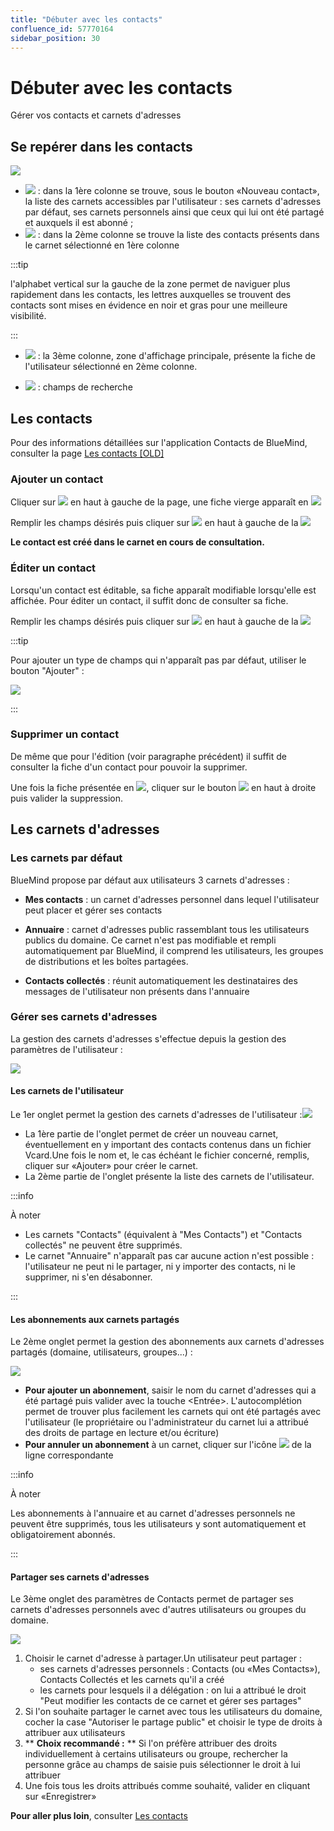 ```yaml
---
title: "Débuter avec les contacts"
confluence_id: 57770164
sidebar_position: 30
---
```

# Débuter avec les contacts

Gérer vos contacts et carnets d'adresses

## Se repérer dans les contacts

![](../attachments/57770410/62555135.png)

- ![](../attachments/57769989/69896475.png) : dans la 1ère colonne se trouve, sous le bouton «Nouveau contact», la liste des carnets accessibles par l'utilisateur : ses carnets d'adresses par défaut, ses carnets personnels ainsi que ceux qui lui ont été partagé et auxquels il est abonné ;
- ![](../attachments/57769989/69896474.png) : dans la 2ème colonne se trouve la liste des contacts présents dans le carnet sélectionné en 1ère colonne


:::tip

l'alphabet vertical sur la gauche de la zone permet de naviguer plus rapidement dans les contacts, les lettres auxquelles se trouvent des contacts sont mises en évidence en noir et gras pour une meilleure visibilité.

:::

- ![](../attachments/57769989/69896473.png) : la 3ème colonne, zone d'affichage principale, présente la fiche de l'utilisateur sélectionné en 2ème colonne.

- ![](../attachments/57769989/69896472.png) : champs de recherche


## Les contacts

Pour des informations détaillées sur l'application Contacts de BlueMind, consulter la page [Les contacts [OLD]](/Guide_de_l_utilisateur/Les_contacts/)

### Ajouter un contact

Cliquer sur ![](../attachments/57770164/57770172.png) en haut à gauche de la page, une fiche vierge apparaît en ![](../attachments/57769989/69896473.png)

Remplir les champs désirés puis cliquer sur ![](../attachments/57770164/57770170.png) en haut à gauche de la ![](../attachments/57769989/69896473.png)

**Le contact est créé dans le carnet en cours de consultation.**

### Éditer un contact

Lorsqu'un contact est éditable, sa fiche apparaît modifiable lorsqu'elle est affichée. Pour éditer un contact, il suffit donc de consulter sa fiche.

Remplir les champs désirés puis cliquer sur ![](../attachments/57770164/57770170.png) en haut à gauche de la ![](../attachments/57769989/69896473.png)


:::tip

Pour ajouter un type de champs qui n'apparaît pas par défaut, utiliser le bouton "Ajouter" :

![](../attachments/57770164/57770166.png)

:::

### Supprimer un contact

De même que pour l'édition (voir paragraphe précédent) il suffit de consulter la fiche d'un contact pour pouvoir la supprimer.

Une fois la fiche présentée en ![](../attachments/57769989/69896473.png), cliquer sur le bouton ![](../attachments/57770164/57770168.png) en haut à droite puis valider la suppression.

## Les carnets d'adresses

### Les carnets par défaut

BlueMind propose par défaut aux utilisateurs 3 carnets d'adresses :

- **Mes contacts** : un carnet d'adresses personnel dans lequel l'utilisateur peut placer et gérer ses contacts

- **Annuaire** : carnet d'adresses public rassemblant tous les utilisateurs publics du domaine. Ce carnet n'est pas modifiable et rempli automatiquement par BlueMind, il comprend les utilisateurs, les groupes de distributions et les boîtes partagées.
- **Contacts collectés** : réunit automatiquement les destinataires des messages de l'utilisateur non présents dans l'annuaire


### Gérer ses carnets d'adresses

La gestion des carnets d'adresses s'effectue depuis la gestion des paramètres de l'utilisateur :

![](../attachments/57770060/57770071.png)

#### Les carnets de l'utilisateur

Le 1er onglet permet la gestion des carnets d'adresses de l'utilisateur :![](../attachments/57770425/57770436.png)

- La 1ère partie de l'onglet permet de créer un nouveau carnet, éventuellement en y important des contacts contenus dans un fichier Vcard.Une fois le nom et, le cas échéant le fichier concerné, remplis, cliquer sur «Ajouter» pour créer le carnet.
- La 2ème partie de l'onglet présente la liste des carnets de l'utilisateur.


:::info

À noter

- Les carnets "Contacts" (équivalent à "Mes Contacts") et "Contacts collectés" ne peuvent être supprimés.
- Le carnet "Annuaire" n'apparaît pas car aucune action n'est possible : l'utilisateur ne peut ni le partager, ni y importer des contacts, ni le supprimer, ni s'en désabonner.


:::


#### Les abonnements aux carnets partagés

Le 2ème onglet permet la gestion des abonnements aux carnets d'adresses partagés (domaine, utilisateurs, groupes...) :

![](../attachments/57770164/57770174.png)

- **Pour ajouter un abonnement**, saisir le nom du carnet d'adresses qui a été partagé puis valider avec la touche &lt;Entrée>. L'autocomplétion permet de trouver plus facilement les carnets qui ont été partagés avec l'utilisateur (le propriétaire ou l'administrateur du carnet lui a attribué des droits de partage en lecture et/ou écriture)
- **Pour annuler un abonnement** à un carnet, cliquer sur l'icône ![](../attachments/57769989/69896481.png) de la ligne correspondante


:::info

À noter

Les abonnements à l'annuaire et au carnet d'adresses personnels ne peuvent être supprimés, tous les utilisateurs y sont automatiquement et obligatoirement abonnés.

:::


#### Partager ses carnets d'adresses

Le 3ème onglet des paramètres de Contacts permet de partager ses carnets d'adresses personnels avec d'autres utilisateurs ou groupes du domaine.

![](../attachments/57770425/57770440.png)

1. Choisir le carnet d'adresse à partager.Un utilisateur peut partager :
    - ses carnets d'adresses personnels : Contacts (ou «Mes Contacts»), Contacts Collectés et les carnets qu'il a créé
    - les carnets pour lesquels il a délégation : on lui a attribué le droit "Peut modifier les contacts de ce carnet et gérer ses partages"
2. Si l'on souhaite partager le carnet avec tous les utilisateurs du domaine, cocher la case "Autoriser le partage public" et choisir le type de droits à attribuer aux utilisateurs
3. ** **Choix recommandé :** ** Si l'on préfère attribuer des droits individuellement à certains utilisateurs ou groupe, rechercher la personne grâce au champs de saisie puis sélectionner le droit à lui attribuer
4. Une fois tous les droits attribués comme souhaité, valider en cliquant sur «Enregistrer»


**Pour aller plus loin**, consulter [Les contacts](../Guide_de_l_utilisateur/Les_contacts/Découvrir_les_contacts.md)
